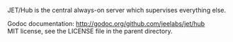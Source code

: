 JET/Hub is the central always-on server which supervises everything else.

Godoc documentation: <http://godoc.org/github.com/jeelabs/jet/hub>  
MIT license, see the LICENSE file in the parent directory.
